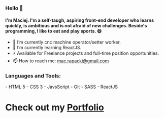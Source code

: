 ### Hello 👋

#### I'm Maciej. I'm a self-taugh, aspiring front-end developer who learns quickly, is ambitious and is not afraid of new challenges. Beside's programming,  I like to eat and play sports. 😄


- 🔨 I’m currently cnc machine operator/setter worker.
- 🌱 I’m currently learning ReactJS.
- ⚡  Available for Freelance projects and full-time position opportunities.
- 📫 How to reach me: [mac.rapacki@gmail.com](mailto:mac.rapacki@gmail.com)
<h3 align="left">Languages and Tools:</h3>
- HTML 5
- CSS 3
- JavsScript
- Git
- SASS
- ReactJS


# Check out my [Portfolio](https://macrapacki.github.io/Portfolio/)
<!--
**MacRapacki/MacRapacki** is a ✨ _special_ ✨ repository because its `README.md` (this file) appears on your GitHub profile.

Here are some ideas to get you started:

- 🔭 I’m currently working on ...
- 🌱 I’m currently learning ...
- 👯 I’m looking to collaborate on ...
- 🤔 I’m looking for help with ...
- 💬 Ask me about ...
- 📫 How to reach me: ...
- 😄 Pronouns: ...
- ⚡ Fun fact: ...
-->
